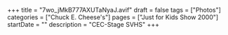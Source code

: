+++
title = "7wo_jMkB777AXUTaNyaJ.avif"
draft = false
tags = ["Photos"]
categories = ["Chuck E. Cheese's"]
pages = ["Just for Kids Show 2000"]
startDate = ""
description = "CEC-Stage SVHS"
+++
